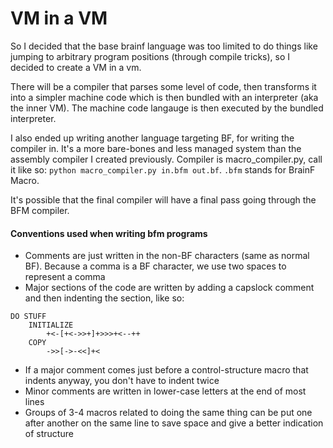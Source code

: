 # VM in a VM

So I decided that the base brainf language was too limited to do things like jumping to arbitrary program positions (through compile tricks), so I decided to create a VM in a vm.

There will be a compiler that parses some level of code, then transforms it into a simpler machine code which is then bundled with an interpreter (aka the inner VM). The machine code langauge is then executed by the bundled interpreter.

I also ended up writing another language targeting BF, for writing the compiler in. It's a more bare-bones and less managed system than the assembly compiler I created previously. Compiler is macro_compiler.py, call it like so: `python macro_compiler.py in.bfm out.bf`. `.bfm` stands for BrainF Macro.

It's possible that the final compiler will have a final pass going through the BFM compiler.

#### Conventions used when writing bfm programs
- Comments are just written in the non-BF characters (same as normal BF). Because a comma is a BF character, we use two spaces to represent a comma
- Major sections of the code are written by adding a capslock comment and then indenting the section, like so:
```
DO STUFF
    INITIALIZE
        +<-[+<->>+]+>>>+<--++
    COPY
        ->>[->-<<]+<
```
- If a major comment comes just before a control-structure macro that indents anyway, you don't have to indent twice
- Minor comments are written in lower-case letters at the end of most lines
- Groups of 3-4 macros related to doing the same thing can be put one after another on the same line to save space and give a better indication of structure